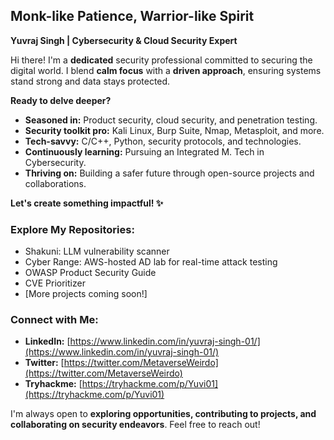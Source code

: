 ## Monk-like Patience, Warrior-like Spirit

**Yuvraj Singh | Cybersecurity & Cloud Security Expert**

Hi there! I'm a **dedicated** security professional committed to securing the digital world. I blend **calm focus** with a **driven approach**, ensuring systems stand strong and data stays protected.

**Ready to delve deeper?**

* **Seasoned in:** Product security, cloud security, and penetration testing.
* **Security toolkit pro:** Kali Linux, Burp Suite, Nmap, Metasploit, and more.
* **Tech-savvy:** C/C++, Python, security protocols, and technologies.
* **Continuously learning:** Pursuing an Integrated M. Tech in Cybersecurity.
* **Thriving on:** Building a safer future through open-source projects and collaborations.

**Let's create something impactful! ✨**

### Explore My Repositories:

* Shakuni: LLM vulnerability scanner
* Cyber Range: AWS-hosted AD lab for real-time attack testing
* OWASP Product Security Guide
* CVE Prioritizer
* [More projects coming soon!]

### Connect with Me:

* **LinkedIn:** [https://www.linkedin.com/in/yuvraj-singh-01/](https://www.linkedin.com/in/yuvraj-singh-01/)
* **Twitter:** [https://twitter.com/MetaverseWeirdo](https://twitter.com/MetaverseWeirdo)
* **Tryhackme:** [https://tryhackme.com/p/Yuvi01](https://tryhackme.com/p/Yuvi01)

I'm always open to **exploring opportunities, contributing to projects, and collaborating on security endeavors**. Feel free to reach out!
